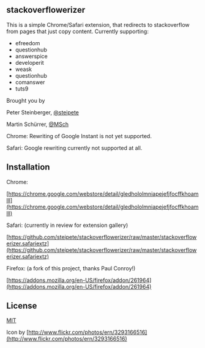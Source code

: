 stackoverflowerizer
-------------------

This is a simple Chrome/Safari extension, that redirects to stackoverflow from pages that just copy content.
Currently supporting:

* efreedom
* questionhub
* answerspice
* developerit
* weask
* questionhub
* comanswer
* tuts9

Brought you by

Peter Steinberger, [@steipete](http://twitter.com/steipete)

Martin Schürrer, [@MSch](http://twitter.com/MSch)


Chrome:
Rewriting of Google Instant is not yet supported.

Safari:
Google rewriting currently not supported at all.

Installation
-------------

Chrome:

[https://chrome.google.com/webstore/detail/gledhololmniapejefjfocffkhoamlll](https://chrome.google.com/webstore/detail/gledhololmniapejefjfocffkhoamlll)


Safari: (currently in review for extension gallery)

[https://github.com/steipete/stackoverflowerizer/raw/master/stackoverflowerizer.safariextz](https://github.com/steipete/stackoverflowerizer/raw/master/stackoverflowerizer.safariextz)


Firefox:  (a fork of this project, thanks Paul Conroy!)

[https://addons.mozilla.org/en-US/firefox/addon/261964](https://addons.mozilla.org/en-US/firefox/addon/261964)

License
-------

[MIT](https://github.com/steipete/stackoverflowerizer/blob/master/LICENSE)

Icon by [http://www.flickr.com/photos/ern/3293166516](http://www.flickr.com/photos/ern/3293166516)